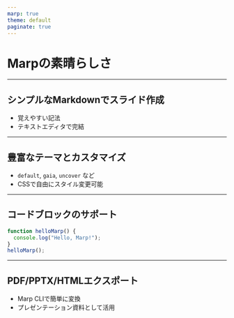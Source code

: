 ```yaml
---
marp: true
theme: default
paginate: true
---
```


# Marpの素晴らしさ

---

## シンプルなMarkdownでスライド作成

- 覚えやすい記法
- テキストエディタで完結

---

## 豊富なテーマとカスタマイズ

- `default`, `gaia`, `uncover` など
- CSSで自由にスタイル変更可能

---

## コードブロックのサポート

```javascript
function helloMarp() {
  console.log("Hello, Marp!");
}
helloMarp();
```

---

## PDF/PPTX/HTMLエクスポート

- Marp CLIで簡単に変換
- プレゼンテーション資料として活用
